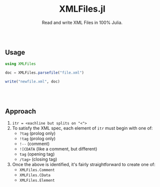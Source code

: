<h1 align="center">XMLFiles.jl</h1>

<p align="center">Read and write XML Files in 100% Julia.</p>

<br><br>

## Usage

```julia
using XMLFiles

doc = XMLFiles.parsefile("file.xml")

write("newfile.xml", doc)
```

<br><br>

## Approach

1. `itr = <eachline but splits on "<">`
2. To satisfy the XML spec, each element of `itr` must begin with one of:
    - `?tag` (prolog only)
    - `!tag` (prolog only)
    - `!--` (comment)
    - `![CDATA` (like a comment, but different)
    - `tag` (opening tag)
    - `/tag>` (closing tag)
3.  Once the above is identified, it's fairly straightforward to create one of:
    - `XMLFiles.Comment`
    - `XMLFiles.CData`
    - `XMLFiles.Element`
